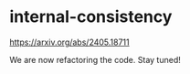 # internal-consistency
https://arxiv.org/abs/2405.18711

We are now refactoring the code. Stay tuned!
